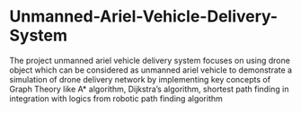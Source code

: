 # Unmanned-Ariel-Vehicle-Delivery-System
The project unmanned ariel vehicle delivery system focuses on using drone object which can be considered as unmanned ariel vehicle to demonstrate a simulation of drone delivery network by implementing key concepts of Graph Theory like A* algorithm, 
Dijkstra’s algorithm, shortest path finding in integration with logics from robotic path finding algorithm
